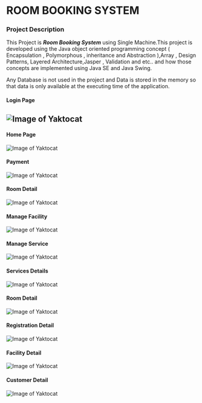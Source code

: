 # ROOM BOOKING SYSTEM

### Project Description

This Project is ***Room Booking System*** using Single Machine.This project is developed using the Java object oriented programming concept ( Encapsulation , Polymorphous , inheritance and Abstraction ),Array , Design Patterns, Layered Architecture,Jasper , Validation and etc.. and how those concepts are implemented using Java SE and Java Swing. 

Any Database is not used in the project and Data is stored in the memory so that data is only available at the executing time of the application. 

#### Login Page

![Image of Yaktocat](src/lk/edu/ijse/hotelmanagementsystem/icon/view/Screenshot%20(144).png)
---
#### Home Page

![Image of Yaktocat](src/lk/edu/ijse/hotelmanagementsystem/icon/view/Screenshot%20(139).png)

#### Payment

![Image of Yaktocat](src/lk/edu/ijse/hotelmanagementsystem/icon/view/Screenshot%20(138).png)
#### Room Detail

![Image of Yaktocat](src/lk/edu/ijse/hotelmanagementsystem/icon/view/Screenshot%20(141).png)

#### Manage Facility

![Image of Yaktocat](src/lk/edu/ijse/hotelmanagementsystem/icon/view/Screenshot%20(142).png)

#### Manage Service

![Image of Yaktocat](src/lk/edu/ijse/hotelmanagementsystem/icon/view/Screenshot%20(140).png)

#### Services Details

![Image of Yaktocat](src/lk/edu/ijse/hotelmanagementsystem/icon/view/Screenshot%20(132).png)

#### Room Detail

![Image of Yaktocat](src/lk/edu/ijse/hotelmanagementsystem/icon/view/Screenshot%20(133).png)

#### Registration Detail

![Image of Yaktocat](src/lk/edu/ijse/hotelmanagementsystem/icon/view/Screenshot%20(134).png)

#### Facility Detail

![Image of Yaktocat](src/lk/edu/ijse/hotelmanagementsystem/icon/view/Screenshot%20(136).png)

#### Customer Detail

![Image of Yaktocat](src/lk/edu/ijse/hotelmanagementsystem/icon/view/Screenshot%20(137).png)


